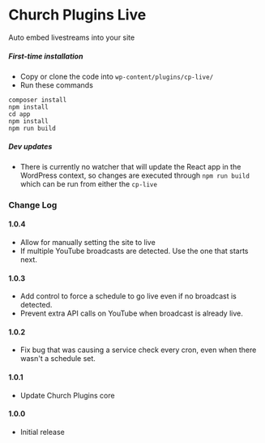 # Church Plugins Live
Auto embed livestreams into your site

##### First-time installation  #####

- Copy or clone the code into `wp-content/plugins/cp-live/`
- Run these commands
```
composer install
npm install
cd app
npm install
npm run build
```

##### Dev updates  #####

- There is currently no watcher that will update the React app in the WordPress context, so changes are executed through `npm run build` which can be run from either the `cp-live`

### Change Log

#### 1.0.4
* Allow for manually setting the site to live
* If multiple YouTube broadcasts are detected. Use the one that starts next.

#### 1.0.3
* Add control to force a schedule to go live even if no broadcast is detected.
* Prevent extra API calls on YouTube when broadcast is already live.

#### 1.0.2
* Fix bug that was causing a service check every cron, even when there wasn't a schedule set.

#### 1.0.1
* Update Church Plugins core

#### 1.0.0
* Initial release
